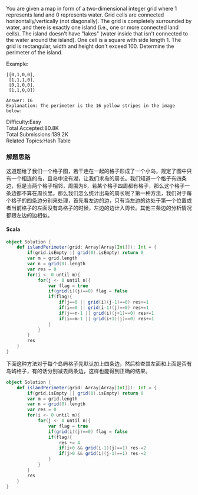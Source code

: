 You are given a map in form of a two-dimensional integer grid where 1 represents land and 0 represents water. Grid cells are connected horizontally/vertically (not diagonally). The grid is completely surrounded by water, and there is exactly one island (i.e., one or more connected land cells). The island doesn't have "lakes" (water inside that isn't connected to the water around the island). One cell is a square with side length 1. The grid is rectangular, width and height don't exceed 100. Determine the perimeter of the island.

Example:
```
[[0,1,0,0],
 [1,1,1,0],
 [0,1,0,0],
 [1,1,0,0]]

Answer: 16
Explanation: The perimeter is the 16 yellow stripes in the image below:
```

Difficulty:Easy  
Total Accepted:80.8K  
Total Submissions:139.2K  
Related Topics:Hash Table

### 解题思路
这道题给了我们一个格子图，若干连在一起的格子形成了一个小岛，规定了图中只有一个相连的岛，且岛中没有湖，让我们求岛的周长。我们知道一个格子有四条边，但是当两个格子相邻，周围为6，若某个格子四周都有格子，那么这个格子一条边都不算在周长里。那么我们怎么统计出岛的周长呢？第一种方法，我们对于每个格子的四条边分别来处理，首先看左边的边，只有当左边的边处于第一个位置或者当前格子的左面没有岛格子的时候，左边的边计入周长。其他三条边的分析情况都跟左边的边相似。
#### Scala
```scala
object Solution {
    def islandPerimeter(grid: Array[Array[Int]]): Int = {
        if(grid.isEmpty || grid(0).isEmpty) return 0
        var m = grid.length
        var n = grid(0).length
        var res = 0
        for(i <- 0 until m){           
            for(j <- 0 until n){
                var flag = true
                if(grid(i)(j)==0) flag = false
                if(flag){
                    if(j==0 || grid(i)(j-1)==0) res+=1
                    if(i==0 || grid(i-1)(j)==0) res+=1
                    if(j==n-1 || grid(i)(j+1)==0) res+=1
                    if(i==m-1 || grid(i+1)(j)==0) res+=1
                }             
            }
        }
        res
    }
}
```
下面这种方法对于每个岛屿格子先默认加上四条边，然后检查其左面和上面是否有岛屿格子，有的话分别减去两条边，这样也能得到正确的结果。
```scala
object Solution {
    def islandPerimeter(grid: Array[Array[Int]]): Int = {
        if(grid.isEmpty || grid(0).isEmpty) return 0
        var m = grid.length
        var n = grid(0).length
        var res = 0
        for(i <- 0 until m){           
            for(j <- 0 until n){
                var flag = true
                if(grid(i)(j)==0) flag = false
                if(flag){
                    res += 4
                    if(i>0 && grid(i-1)(j)==1) res-=2
                    if(j>0 && grid(i)(j-1)==1) res-=2
                }             
            }
        }
        res
    }
}
```